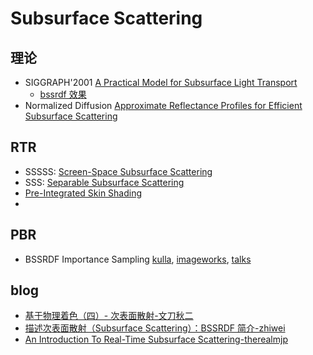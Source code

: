 # Subsurface Scattering

## 理论
- SIGGRAPH'2001 [A Practical Model for Subsurface Light Transport](https://graphics.stanford.edu/papers/bssrdf/bssrdf.pdf)
  - [bssrdf 效果](http://graphics.ucsd.edu/~henrik/images/subsurf.html)
- Normalized Diffusion [Approximate Reflectance Profiles for Efficient Subsurface Scattering](https://graphics.pixar.com/library/ApproxBSSRDF/)

## RTR
- SSSSS: [Screen-Space Subsurface Scattering](https://www.iryoku.com/sssss/)
- SSS: [Separable Subsurface Scattering](https://www.iryoku.com/separable-sss/)
- [Pre-Integrated Skin Shading](http://simonstechblog.blogspot.com/2015/02/pre-integrated-skin-shading.html)
- [](https://advances.realtimerendering.com/s2018/Efficient%20screen%20space%20subsurface%20scattering%20Siggraph%202018.pdf)

## PBR
- BSSRDF Importance Sampling [kulla](https://fpsunflower.github.io/ckulla/data/bssrdf.pdf), [imageworks](https://www.imageworks.com/sites/default/files/2023-10/BSSRDF-importance-sampling-imageworks-library-BSSRDF-sampling.pdf), [talks](https://blogs.autodesk.com/media-and-entertainment/wp-content/uploads/sites/162/s2013_bssrdf_slides.pdf)

## blog
- [基于物理着色（四）- 次表面散射-文刀秋二](https://zhuanlan.zhihu.com/p/21247702)
- [描述次表面散射（Subsurface Scattering）：BSSRDF 简介-zhiwei](https://zhuanlan.zhihu.com/p/508588218?utm_campaign=shareopn&utm_medium=social&utm_psn=1829436706396450816)
- [An Introduction To Real-Time Subsurface Scattering-therealmjp](https://therealmjp.github.io/posts/sss-intro/)
